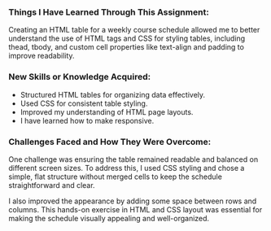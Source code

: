 ### Things I Have Learned Through This Assignment:

 Creating an HTML table for a weekly course schedule allowed me to better understand the use of HTML tags and CSS for styling tables, including thead, tbody, and custom cell properties like text-align and padding to improve readability.

### New Skills or Knowledge Acquired:

- Structured HTML tables for organizing data effectively.
- Used CSS for consistent table styling.
- Improved my understanding of HTML page layouts.
- I have learned how to make responsive.
### Challenges Faced and How They Were Overcome:
 One challenge was ensuring the table remained readable and balanced on different screen sizes. To address this, I used CSS styling and chose a simple, flat structure without merged cells to keep the schedule straightforward and clear.
 
  I also improved the appearance by adding some space between rows and columns. This hands-on exercise in HTML and CSS layout was essential for making the schedule visually appealing and well-organized.